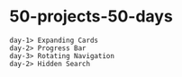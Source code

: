 # 50-projects-50-days
`day-1> Expanding Cards` <br/>
`day-2> Progress Bar` <br/>
`day-3> Rotating Navigation` <br/>
`day-2> Hidden Search` <br/>
